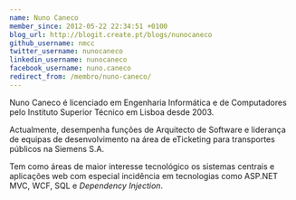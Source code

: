 ```yaml
---
name: Nuno Caneco
member_since: 2012-05-22 22:34:51 +0100
blog_url: http://blogit.create.pt/blogs/nunocaneco
github_username: nmcc
twitter_username: nunocaneco
linkedin_username: nunocaneco
facebook_username: nuno.caneco
redirect_from: /membro/nuno-caneco/
---
```

Nuno Caneco é licenciado em Engenharia Informática e de Computadores pelo Instituto Superior Técnico em Lisboa desde 2003.

Actualmente, desempenha funções de Arquitecto de Software e liderança de equipas de desenvolvimento na área de eTicketing para transportes públicos na Siemens S.A.

Tem como áreas de maior interesse tecnológico os sistemas centrais e aplicações web com especial incidência em tecnologias como ASP.NET MVC, WCF, SQL e *Dependency Injection*.
